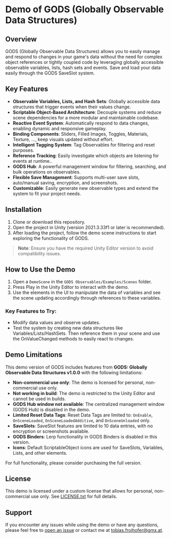 # Demo of GODS (Globally Observable Data Structures)

## Overview
GODS (Globally Observable Data Structures) allows you to easily manage and respond to changes in your game's data without the need for complex object references or tightly coupled code by leveraging globally accessible observable variables, lists, hash sets and events.
Save and load your data easily through the GODS SaveSlot system.

## Key Features
- **Observable Variables, Lists, and Hash Sets**: Globally accessible data structures that trigger events when their values change.
- **Scriptable Object-Based Architecture**: Decouple systems and reduce scene dependencies for a more modular and maintainable codebase.
- **Reactive Event System**: Automatically respond to data changes, enabling dynamic and responsive gameplay.
- **Binding Components**: Sliders, Filled Images, Toggles, Materials, Texture, ..., keep visuals updated without effort.
- **Intelligent Tagging System**: Tag Observables for filtering and reset purposes.
- **Reference Tracking**: Easily investigate which objects are listening for events at runtime..
- **GODS Hub**: A powerful management window for filtering, searching, and bulk operations on observables.
- **Flexible Save Management**: Supports multi-user save slots, auto/manual saving, encryption, and screenshots.
- **Customizable**: Easily generate new observable types and extend the system to fit your project needs.

## Installation
1. Clone or download this repository.
2. Open the project in Unity (version 2021.3.33f1 or later is recommended).
3. After loading the project, follow the demo scene instructions to start exploring the functionality of GODS.

> **Note**: Ensure you have the required Unity Editor version to avoid compatibility issues.

## How to Use the Demo
1. Open a `DemoScene` in the `GODS Observables/Examples/Scenes` folder.
2. Press Play in the Unity Editor to interact with the demo.
3. Use the elements in the UI to manipulate the data of variables and see the scene updating accordingly through references to these variables.

### Key Features to Try:
- Modify data values and observe updates.
- Test the system by creating new data structures like Variables/Lists/HashSets. Then reference them in your scene and use the OnValueChanged methods to easily react to changes.

## Demo Limitations
This demo version of GODS includes features from **GODS: Globally Observable Data Structures v1.0.0** with the following limitations:

- **Non-commercial use only**: The demo is licensed for personal, non-commercial use only.
- **Not working in build**: The demo is restricted to the Unity Editor and cannot be used in builds.
- **GODS Hub window not available**: The centralized management window (GODS Hub) is disabled in the demo.
- **Limited Reset Data Tags**: Reset Data Tags are limited to: `OnEnable`, `OnSceneLoaded`, `OnSceneLoadedAdditive`, and `OnSceneUnloaded` only.
- **SaveSlots**: SaveSlot features are limited to 10 data entries, with no encryption or screenshots available.
- **GODS Binders**: Lerp functionality in GODS Binders is disabled in this version.
- **Icons**: Default ScriptableObject icons are used for SaveSlots, Variables, Lists, and other elements.

For full functionality, please consider purchasing the full version.

## License
This demo is licensed under a custom license that allows for personal, non-commercial use only. See [LICENSE.txt](./LICENSE.txt) for full details.

## Support
If you encounter any issues while using the demo or have any questions, please feel free to [open an issue]([https://github.com/your-repository/issues](https://github.com/Demo-of-GODS-Globally-Observable-Data-Structures/issues)) or contact me at [tobias.froihofer@gmx.at](mailto:tobias.froihofer@gmx.at).

